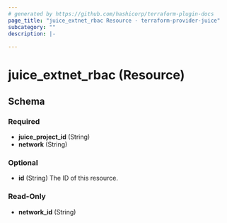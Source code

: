 ```yaml
---
# generated by https://github.com/hashicorp/terraform-plugin-docs
page_title: "juice_extnet_rbac Resource - terraform-provider-juice"
subcategory: ""
description: |-
  
---
```


# juice_extnet_rbac (Resource)





<!-- schema generated by tfplugindocs -->
## Schema

### Required

- **juice_project_id** (String)
- **network** (String)

### Optional

- **id** (String) The ID of this resource.

### Read-Only

- **network_id** (String)


